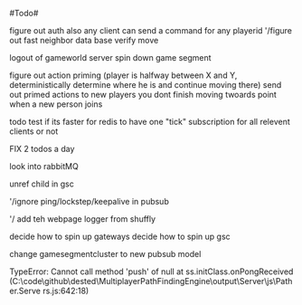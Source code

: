 #Todo#

figure out auth
    also any client can send a command for any playerid
'/figure out fast neighbor
data base
verify move

logout of gameworld server
    spin down game segment

figure out action priming (player is halfway between X and Y, deterministically determine where he is and continue moving there)
    send out primed actions to new players
        you dont finish moving twoards point when a new person joins

todo test if its faster for redis to have one "tick" subscription for all relevent clients or not


FIX 2 todos a day

look into rabbitMQ

unref child in gsc

'/ignore ping/lockstep/keepalive in pubsub

'/ add teh webpage logger from shuffly

decide how to spin up gateways
decide how to spin up gsc

change gamesegmentcluster to new pubsub model


TypeError: Cannot call method 'push' of null
    at ss.initClass.onPongReceived (C:\code\github\dested\MultiplayerPathFindingEngine\output\Server\js\Pather.Serve
rs.js:642:18)